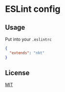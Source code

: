 ESLint config
=============

Usage
-----

Put into your `.eslintrc`
```json
{
  "extends": "nkt"
}
```

License
-------
[MIT](LICENSE)
